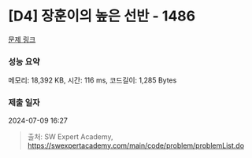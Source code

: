 # [D4] 장훈이의 높은 선반 - 1486 

[문제 링크](https://swexpertacademy.com/main/code/problem/problemDetail.do?contestProbId=AV2b7Yf6ABcBBASw) 

### 성능 요약

메모리: 18,392 KB, 시간: 116 ms, 코드길이: 1,285 Bytes

### 제출 일자

2024-07-09 16:27



> 출처: SW Expert Academy, https://swexpertacademy.com/main/code/problem/problemList.do